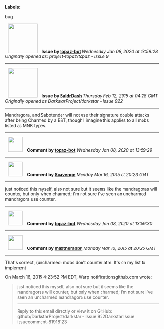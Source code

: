 **Labels:**

bug



<a href="https://github.com/topaz-bot"><img src="https://avatars3.githubusercontent.com/u/59651103?v=4" width="96" height="96" hspace="10"></img></a> **Issue by [topaz-bot](https://github.com/topaz-bot)**
_Wednesday Jan 08, 2020 at 13:59:28_
_Originally opened as: project-topaz/topaz - Issue 9_

----

<a href="https://github.com/BaldrDash"><img src="https://avatars3.githubusercontent.com/u/10970609?v=4"  width="96" height="96" hspace="10"></img></a> **Issue by [BaldrDash](https://github.com/BaldrDash)**
_Thursday Feb 12, 2015 at 04:28 GMT_
_Originally opened as DarkstarProject/darkstar - Issue 922_

----

Mandragora, and Sabotender will not use their signature double attacks after being Charmed by a BST, though I imagine this applies to all mobs listed as MNK types. 




----
<a href="https://github.com/topaz-bot"><img src="https://avatars3.githubusercontent.com/u/59651103?v=4" width="48" height="48" hspace="10"></img></a> **Comment by [topaz-bot](https://github.com/topaz-bot)**
_Wednesday Jan 08, 2020 at 13:59:29_

----

<a href="https://github.com/Scavenge"><img src="https://avatars2.githubusercontent.com/u/9778206?v=4"  width="48" height="48" hspace="10"></img></a> **Comment by [Scavenge](https://github.com/Scavenge)**
_Monday Mar 16, 2015 at 20:23 GMT_

----

just noticed this myself, also not sure but it seems like the mandragoras will counter, but only when charmed; i'm not sure i've seen an uncharmed mandragora use counter.




----
<a href="https://github.com/topaz-bot"><img src="https://avatars3.githubusercontent.com/u/59651103?v=4" width="48" height="48" hspace="10"></img></a> **Comment by [topaz-bot](https://github.com/topaz-bot)**
_Wednesday Jan 08, 2020 at 13:59:30_

----

<a href="https://github.com/maxtherabbit"><img src="https://avatars3.githubusercontent.com/u/6538577?v=4"  width="48" height="48" hspace="10"></img></a> **Comment by [maxtherabbit](https://github.com/maxtherabbit)**
_Monday Mar 16, 2015 at 20:25 GMT_

----

That's correct, (uncharmed) mobs don't counter atm. It's on my list to implement

On March 16, 2015 4:23:52 PM EDT, Warp notificationsgithub.com wrote:

> just noticed this myself, also not sure but it seems like the
> mandragoras will counter, but only when charmed; i'm not sure i've seen
> an uncharmed mandragora use counter.
> 
> ---
> 
> Reply to this email directly or view it on GitHub:
> github/DarkstarProject/darkstar - Issue 922Darkstar Issue issuecomment-81918123


